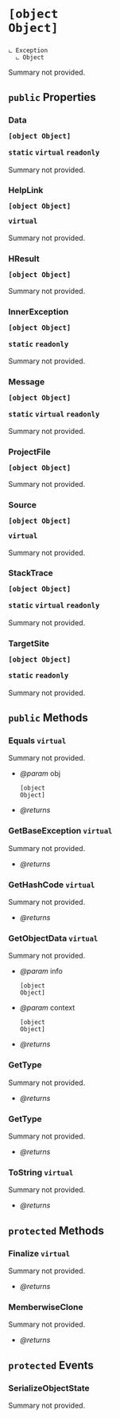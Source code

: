 # <code><p title="undefined">[object Object]</p></code>

```
ட Exception
  ட Object
```

Summary not provided.

## `public` Properties

### Data <code><p title="undefined">[object Object]</p></code> `static` `virtual` `readonly`

Summary not provided.

### HelpLink <code><p title="undefined">[object Object]</p></code> `virtual`

Summary not provided.

### HResult <code><p title="undefined">[object Object]</p></code>

Summary not provided.

### InnerException <code><p title="undefined">[object Object]</p></code> `static` `readonly`

Summary not provided.

### Message <code><p title="undefined">[object Object]</p></code> `static` `virtual` `readonly`

Summary not provided.

### ProjectFile <code><p title="undefined">[object Object]</p></code>

Summary not provided.

### Source <code><p title="undefined">[object Object]</p></code> `virtual`

Summary not provided.

### StackTrace <code><p title="undefined">[object Object]</p></code> `static` `virtual` `readonly`

Summary not provided.

### TargetSite <code><p title="undefined">[object Object]</p></code> `static` `readonly`

Summary not provided.



## `public` Methods

### Equals `virtual`

Summary not provided.

- *@param* obj <code><p title="undefined">[object Object]</p></code>

- *@returns* 

### GetBaseException `virtual`

Summary not provided.

- *@returns* 

### GetHashCode `virtual`

Summary not provided.

- *@returns* 

### GetObjectData `virtual`

Summary not provided.

- *@param* info <code><p title="undefined">[object Object]</p></code>
- *@param* context <code><p title="undefined">[object Object]</p></code>

- *@returns* 

### GetType

Summary not provided.

- *@returns* 

### GetType

Summary not provided.

- *@returns* 

### ToString `virtual`

Summary not provided.

- *@returns* 

## `protected` Methods

### Finalize `virtual`

Summary not provided.

- *@returns* 

### MemberwiseClone

Summary not provided.

- *@returns* 

## `protected` Events

### SerializeObjectState

Summary not provided.